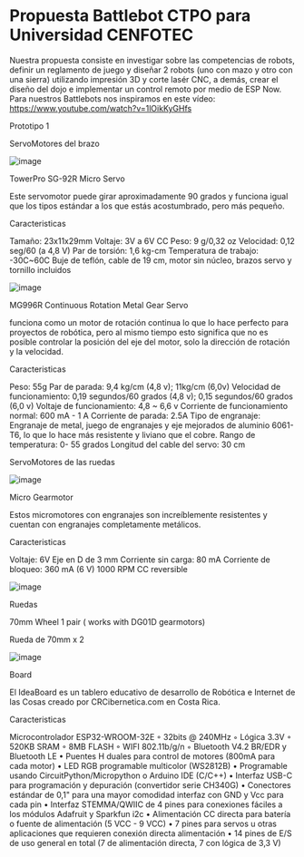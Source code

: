 # Propuesta Battlebot CTPO para Universidad CENFOTEC
Nuestra propuesta consiste en investigar sobre las competencias de robots, definir un reglamento de juego y diseñar  2 robots (uno con mazo y otro con una sierra) utilizando impresión 3D y corte lasér CNC, a demás, crear el diseño del dojo e implementar un control remoto  por medio de ESP Now.
Para nuestros Battlebots nos inspiramos en este vídeo: https://www.youtube.com/watch?v=1lOikKyGHfs 



Prototipo 1   


ServoMotores del brazo                                 


![image](https://github.com/user-attachments/assets/ec689165-71c0-4844-a3e6-8425533db629)

TowerPro SG-92R Micro Servo


Este servomotor puede girar aproximadamente 90 grados y funciona igual que los tipos estándar a los que estás acostumbrado, pero más pequeño.


Caracteristicas

Tamaño: 23x11x29mm
Voltaje: 3V a 6V CC
Peso: 9 g/0,32 oz
Velocidad: 0,12 seg/60 (a 4,8 V)
Par de torsión: 1,6 kg-cm
Temperatura de trabajo: -30C~60C
Buje de teflón, cable de 19 cm, motor sin núcleo, brazos servo y tornillo incluidos






![image](https://github.com/user-attachments/assets/3315614f-8bd6-4d78-8ea4-0aa9054c56a4)

        
MG996R Continuous Rotation Metal Gear Servo





funciona como un motor de rotación continua lo que lo hace perfecto para proyectos de robótica, pero al mismo tiempo esto significa que no es posible controlar la posición del eje del motor, solo la dirección de rotación y la velocidad.




Caracteristicas


Peso: 55g
Par de parada: 9,4 kg/cm (4,8 v); 11kg/cm (6,0v)
Velocidad de funcionamiento: 0,19 segundos/60 grados (4,8 v); 0,15 segundos/60 grados (6,0 v)
Voltaje de funcionamiento: 4,8 ~ 6,6 v
Corriente de funcionamiento normal: 600 mA - 1 A
Corriente de parada: 2.5A
Tipo de engranaje: Engranaje de metal, juego de engranajes y eje mejorados de aluminio 6061-T6, lo que lo hace más resistente y liviano que el cobre.
Rango de temperatura: 0- 55 grados
Longitud del cable del servo: 30 cm




ServoMotores de las ruedas



![image](https://github.com/user-attachments/assets/50bdac94-a11e-4fd4-bfad-4da76814e700)




Micro Gearmotor





Estos micromotores con engranajes son increíblemente resistentes y cuentan con engranajes completamente metálicos.



Caracteristicas


Voltaje: 6V
Eje en D de 3 mm
Corriente sin carga: 80 mA
Corriente de bloqueo: 360 mA (6 V)
1000 RPM 
CC reversible



![image](https://github.com/user-attachments/assets/01155925-a228-4bae-82c7-e5e050c6d4ef)




Ruedas


70mm Wheel 1 pair ( works with DG01D gearmotors) 

Rueda de 70mm x 2





![image](https://github.com/user-attachments/assets/be1d01f8-a430-4b58-9cb9-5af552666882)



Board



El IdeaBoard es un tablero educativo de desarrollo de Robótica e Internet de las Cosas creado por CRCibernetica.com en Costa Rica.


Caracteristicas

Microcontrolador ESP32-WROOM-32E ◦ 32bits @ 240MHz ◦ Lógica 3.3V ◦ 520KB SRAM ◦ 8MB FLASH ◦ WIFI 802.11b/g/n ◦ Bluetooth V4.2 BR/EDR y Bluetooth LE • Puentes H duales para control de motores (800mA para cada motor) • LED RGB programable multicolor (WS2812B) • Programable usando CircuitPython/Micropython o Arduino IDE (C/C++) • Interfaz USB-C para programación y depuración (convertidor serie CH340G) • Conectores estándar de 0,1" para una mayor comodidad interfaz con GND y Vcc para cada pin • Interfaz STEMMA/QWIIC de 4 pines para conexiones fáciles a los módulos Adafruit y Sparkfun i2c • Alimentación CC directa para batería o fuente de alimentación (5 VCC - 9 VCC) • 7 pines para servos u otras aplicaciones que requieren conexión directa alimentación • 14 pines de E/S de uso general en total (7 de alimentación directa, 7 con lógica de 3,3 V)
